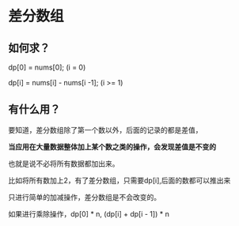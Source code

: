# 差分数组

## 如何求？

dp[0] = nums[0];   (i = 0)

dp[i] = nums[i] - nums[i -1]; (i >= 1)

## 有什么用？

要知道，差分数组除了第一个数以外，后面的记录的都是差值，

**当应用在大量数据整体加上某个数之类的操作，会发现差值是不变的**

也就是说不必将所有数据都加出来。

比如将所有数加上2，有了差分数组，只需要dp[i],后面的数都可以推出来

只进行简单的加减操作，差分数组是不会改变的。

如果进行乘除操作，dp[0] * n,   (dp[i] + dp[i - 1]) * n
